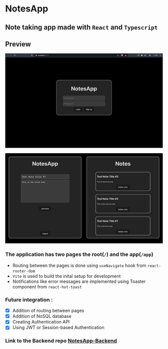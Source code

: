 # NotesApp

## Note taking app made with `React` and `Typescript`

## Preview

![NotesApp](NotesApp.png "NotesApp")

![NotesApp](Notesection.png "NotesApp")

### The application has two pages the root(`/`) and the app(`/app`)

- Routing between the pages is done using `useNavigate` hook from `react-router-dom`
- `Vite` is used to build the inital setup for development
- Notifications like error messages are implemented using Toaster component from `react-hot-toast`

### Future integration :

- [x] Addition of routing between pages
- [x] Addition of NoSQL database
- [x] Creating Authentication API
- [x] Using JWT or Session-based Authentication

### Link to the Backend repo [NotesApp-Backend](https://github.com/Yashshrivastava7/NotesApp-Backend)
